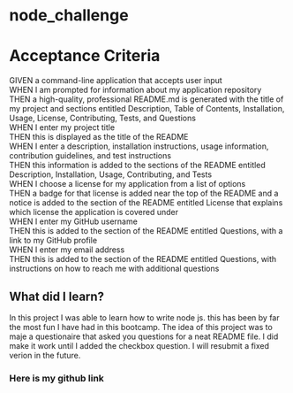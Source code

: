 # node_challenge
<h1> Acceptance Criteria </h1>
<p> GIVEN a command-line application that accepts user input<br>
WHEN I am prompted for information about my application repository<br>
THEN a high-quality, professional README.md is generated with the title of my project and sections entitled Description, Table of Contents, Installation, Usage, License, Contributing, Tests, and Questions<br>
WHEN I enter my project title<br>
THEN this is displayed as the title of the README<br>
WHEN I enter a description, installation instructions, usage information, contribution guidelines, and test instructions<br>
THEN this information is added to the sections of the README entitled Description, Installation, Usage, Contributing, and Tests<br>
WHEN I choose a license for my application from a list of options<br>
THEN a badge for that license is added near the top of the README and a notice is added to the section of the README entitled License that explains which license the application is covered under<br>
WHEN I enter my GitHub username<br>
THEN this is added to the section of the README entitled Questions, with a link to my GitHub profile<br>
WHEN I enter my email address<br>
THEN this is added to the section of the README entitled Questions, with instructions on how to reach me with additional questions</p>

<h2>What did I learn?</h2>
<p> In this project I was able to learn how to write node js. this has been by far the most fun I have had in this bootcamp. The idea of this project was to maje a questionaire that asked you questions for a neat README file. I did make it work until I added the checkbox question. I will resubmit a fixed verion in the future.</p> 

<h3> Here is my github link </h3>
<link href="https://github.com/Jkouns01/node_challenge">